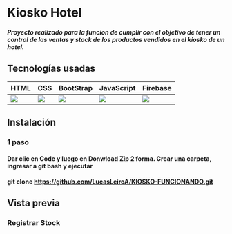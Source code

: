 # Kiosko Hotel
##### Proyecto realizado para la funcion de cumplir con el objetivo de tener un control de las ventas y stock de los productos vendidos en el kiosko de un hotel.

## Tecnologías usadas
<table>
<thead>
<tr>
<th>HTML</th>
<th>CSS</th>
<th>BootStrap</th>
<th>JavaScript</th>
<th>Firebase</th>
</tr>
</thead>
<tbody>
<tr>
<td><img src="https://encrypted-tbn0.gstatic.com/images?q=tbn:ANd9GcQpngGRjYX1ca7qAADU3K6eGLj7ShQE3L2otdzfryl_Y9Ht2QRoQKYQbsXd36XIxMbYOw0&usqp=CAU"/></td>
<td><img src="https://cdn-icons-png.flaticon.com/512/919/919826.png"/></td>
<td><img src="https://i.imgur.com/DRUiMyM.png"/></td>
<td><img src="https://img2.freepng.es/20180720/pjj/kisspng-javascript-logo-html-clip-art-javascript-logo-5b5188b16dbcd8.5939232615320700654495.jpg"/></td>
<td><img src="https://firebase.google.com/images/social.png"/></td>
</tr>
</tbody>
<table/>


## Instalación
### 1 paso
#### Dar clic en Code y luego en Donwload Zip 2 forma. Crear una carpeta, ingresar a git bash y ejecutar
#### git clone https://github.com/LucasLeiroA/KIOSKO-FUNCIONANDO.git


## Vista previa
### Registrar Stock
